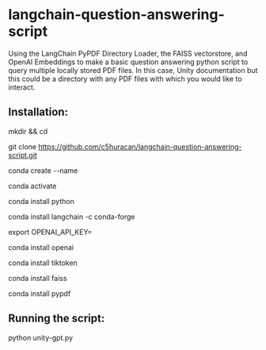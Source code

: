 # langchain-question-answering-script

Using the LangChain PyPDF Directory Loader, the FAISS vectorstore, and OpenAI Embeddings to make a basic question answering python script to query multiple locally stored PDF files. In this case, Unity documentation but this could be a directory with any PDF files with which you would like to interact.

## Installation:

mkdir <new-directory> && cd <new-directory>

git clone https://github.com/c5huracan/langchain-question-answering-script.git

conda create --name <environment-name>

conda activate <environment-name>

conda install python

conda install langchain -c conda-forge

export OPENAI_API_KEY=<your-openai-api-key>

conda install openai

conda install tiktoken

conda install faiss

conda install pypdf

## Running the script:

python unity-gpt.py
